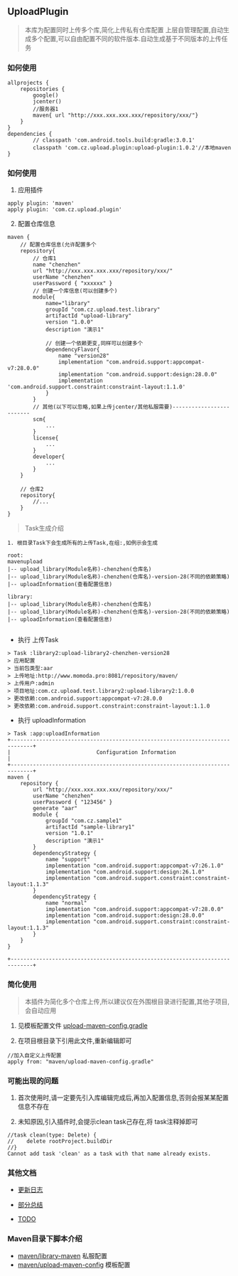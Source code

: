 ## UploadPlugin
> 本库为配置同时上传多个库,简化上传私有仓库配置
> 上层自管理配置,自动生成多个配置,可以自由配置不同的软件版本.自动生成基于不同版本的上传任务

### 如何使用

```
allprojects {
    repositories {
        google()
        jcenter()
        //服务器1
        maven{ url "http://xxx.xxx.xxx.xxx/repository/xxx/"}
    }
}
dependencies {
        // classpath 'com.android.tools.build:gradle:3.0.1'
        classpath 'com.cz.upload.plugin:upload-plugin:1.0.2'//本地maven
}

```


### 如何使用

1. 应用插件

```
apply plugin: 'maven'
apply plugin: 'com.cz.upload.plugin'
```

2. 配置仓库信息

```
maven {
    // 配置仓库信息(允许配置多个
    repository{
        // 仓库1
        name "chenzhen"
        url "http://xxx.xxx.xxx.xxx/repository/xxx/"
        userName "chenzhen"
        userPassword { "xxxxxx" }
        // 创建一个库信息(可以创建多个)
        module{
            name="library"
            groupId "com.cz.upload.test.library"
            artifactId "upload-library"
            version "1.0.0"
            description "演示1"

            // 创建一个依赖更变,同样可以创建多个
            dependencyFlavor{
                name "version28"
                implementation "com.android.support:appcompat-v7:28.0.0"
                implementation "com.android.support:design:28.0.0"
                implementation 'com.android.support.constraint:constraint-layout:1.1.0'
            }
        }
        // 其他(以下可以忽略,如果上传jcenter/其他私服需要)-------------------------
        scm{
            ...
        }
        license{
            ...
        }
        developer{
            ...
        }
    }

    // 仓库2
    repository{
        //...
    }
}

```

> Task生成介绍

```
1. 根目录Task下会生成所有的上传Task,在组:,如例示会生成

root:
mavenupload
|-- upload_library(Module名称)-chenzhen(仓库名)
|-- upload_library(Module名称)-chenzhen(仓库名)-version-28(不同的依赖策略)
|-- uploadInformation(查看配置信息)

library:
|-- upload_library(Module名称)-chenzhen(仓库名)
|-- upload_library(Module名称)-chenzhen(仓库名)-version-28(不同的依赖策略)
|-- uploadInformation(查看配置信息)


```

* 执行 上传Task

```
> Task :library2:upload-library2-chenzhen-version28
> 应用配置
> 当前包类型:aar
> 上传地址:http://www.momoda.pro:8081/repository/maven/
> 上传用户:admin
> 项目地址:com.cz.upload.test.library2:upload-library2:1.0.0
> 更改依赖:com.android.support:appcompat-v7:28.0.0
> 更改依赖:com.android.support.constraint:constraint-layout:1.1.0
```

* 执行 uploadInformation

```
> Task :app:uploadInformation
+-----------------------------------------------------------------------------+
|                           Configuration Information                         |
+-----------------------------------------------------------------------------+
maven {
	repository {
		url "http://xxx.xxx.xxx.xxx/repository/xxx/"
		userName "chenzhen"
		userPassword { "123456" }
		generate "aar"
		module {
			groupId "com.cz.sample1"
			artifactId "sample-library1"
			version "1.0.1"
			description "演示1"
		}
		dependencyStrategy {
			name "support"
			implementation "com.android.support:appcompat-v7:26.1.0"
			implementation "com.android.support:design:26.1.0"
			implementation "com.android.support.constraint:constraint-layout:1.1.3"
		}
		dependencyStrategy {
			name "normal"
			implementation "com.android.support:appcompat-v7:28.0.0"
			implementation "com.android.support:design:28.0.0"
			implementation "com.android.support.constraint:constraint-layout:1.1.3"
		}
	}
}

+-----------------------------------------------------------------------------+
```


### 简化使用

> 本插件为简化多个仓库上传,所以建议仅在外围根目录进行配置,其他子项目,会自动应用

1. 见模板配置文件 [upload-maven-config.gradle](maven/upload-maven-config.gradle)

2. 在项目根目录下引用此文件,重新编辑即可

```
//加入自定义上传配置
apply from: "maven/upload-maven-config.gradle"

```


### 可能出现的问题

1. 首次使用时,请一定要先引入库编辑完成后,再加入配置信息,否则会报某某配置信息不存在

2. 未知原因,引入插件时,会提示clean task己存在,将 task注释掉即可

```
//task clean(type: Delete) {
//    delete rootProject.buildDir
//}
Cannot add task 'clean' as a task with that name already exists.
```

### 其他文档

* [更新日志](document/changeLog.md)

* [部分总结](document/summery.md)

* [TODO](document/todo.md)


### Maven目录下脚本介绍

* [maven/library-maven](library-maven.gradle) 私服配置
* [maven/upload-maven-config](upload-maven-config.gradle) 模板配置
